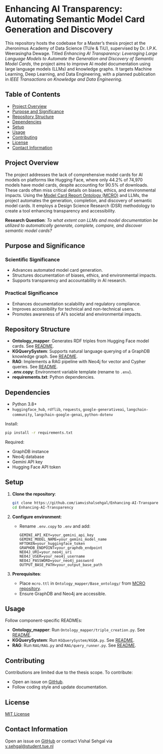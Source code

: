 # Enhancing AI Transparency: Automating Semantic Model Card Generation and Discovery

This repository hosts the codebase for a Master’s thesis project at the Jheronimus Academy of Data Science (TU/e & TiU), supervised by Dr. I.P.K. Weerasingha Dewage. Titled *Enhancing AI Transparency: Leveraging Large Language Models to Automate the Generation and Discovery of Semantic Model Cards*, the project aims to improve AI model documentation using large language models (LLMs) and knowledge graphs. It targets Machine Learning, Deep Learning, and Data Engineering, with a planned publication in *IEEE Transactions on Knowledge and Data Engineering*.

## Table of Contents

- [Project Overview](#project-overview)
- [Purpose and Significance](#purpose-and-significance)
- [Repository Structure](#repository-structure)
- [Dependencies](#dependencies)
- [Setup](#setup)
- [Usage](#usage)
- [Contributing](#contributing)
- [License](#license)
- [Contact Information](#contact-information)

## Project Overview

The project addresses the lack of comprehensive model cards for AI models on platforms like Hugging Face, where only 44.2% of 74,970 models have model cards, despite accounting for 90.5% of downloads. These cards often miss critical details on biases, ethics, and environmental impacts. Using the [Model Card Report Ontology (MCRO)](https://github.com/UTHealth-Ontology/MCRO) and LLMs, the project automates the generation, completion, and discovery of semantic model cards. It employs a Design Science Research (DSR) methodology to create a tool enhancing transparency and accessibility.

**Research Question**: *To what extent can LLMs and model documentation be utilized to automatically generate, complete, compare, and discover semantic model cards?*

## Purpose and Significance

### Scientific Significance
- Advances automated model card generation.
- Structures documentation of biases, ethics, and environmental impacts.
- Supports transparency and accountability in AI research.

### Practical Significance
- Enhances documentation scalability and regulatory compliance.
- Improves accessibility for technical and non-technical users.
- Promotes awareness of AI’s societal and environmental impacts.

## Repository Structure

- **Ontology_mapper**: Generates RDF triples from Hugging Face model cards. See [README](Ontology_mapper/README.md).
- **KGQuerySystem**: Supports natural language querying of a GraphDB knowledge graph. See [README](KGQuerySystem/README.md).
- **RAG**: Implements a RAG pipeline with Neo4j for vector and Cypher queries. See [README](RAG/README.md).
- **.env.copy**: Environment variable template (rename to `.env`).
- **requirements.txt**: Python dependencies.

## Dependencies

- Python 3.8+
- `huggingface_hub`, `rdflib`, `requests`, `google-generativeai`, `langchain-community`, `langchain-google-genai`, `python-dotenv`

Install:

```bash
pip install -r requirements.txt
```

Required:
- GraphDB instance
- Neo4j database
- Gemini API key
- Hugging Face API token

## Setup

1. **Clone the repository**:

   ```bash
   git clone https://github.com/iamvishalsehgal/Enhancing-AI-Transparency.git
   cd Enhancing-AI-Transparency
   ```

2. **Configure environment**:
   - Rename `.env.copy` to `.env` and add:
     ```
     GEMINI_API_KEY=your_gemini_api_key
     GEMINI_MODEL_NAME=your_gemini_model_name
     HFTOKEN=your_huggingface_token
     GRAPHDB_ENDPOINT=your_graphdb_endpoint
     NEO4J_URI=your_neo4j_uri
     NEO4J_USER=your_neo4j_username
     NEO4J_PASSWORD=your_neo4j_password
     OUTPUT_BASE_PATH=your_output_base_path
     ```

3. **Prerequisites**:
   - Place `mcro.ttl` in `Ontology_mapper/Base_ontology/` from [MCRO repository](https://github.com/UTHealth-Ontology/MCRO).
   - Ensure GraphDB and Neo4j are accessible.

## Usage

Follow component-specific READMEs:
- **Ontology_mapper**: Run `Ontology_mapper/triple_creation.py`. See [README](Ontology_mapper/README.md).
- **KGQuerySystem**: Run `KGQuerySystem/KGQA.py`. See [README](KGQuerySystem/README.md).
- **RAG**: Run `RAG/RAG.py` and `RAG/query_runner.py`. See [README](RAG/README.md).


## Contributing

Contributions are limited due to the thesis scope. To contribute:
- Open an issue on [GitHub](https://github.com/iamvishalsehgal/Enhancing-AI-Transparency.git).
- Follow coding style and update documentation.

## License

[MIT License](LICENSE)

## Contact Information

Open an issue on [GitHub](https://github.com/iamvishalsehgal/Enhancing-AI-Transparency.git) or contact Vishal Sehgal via v.sehgal@student.tue.nl